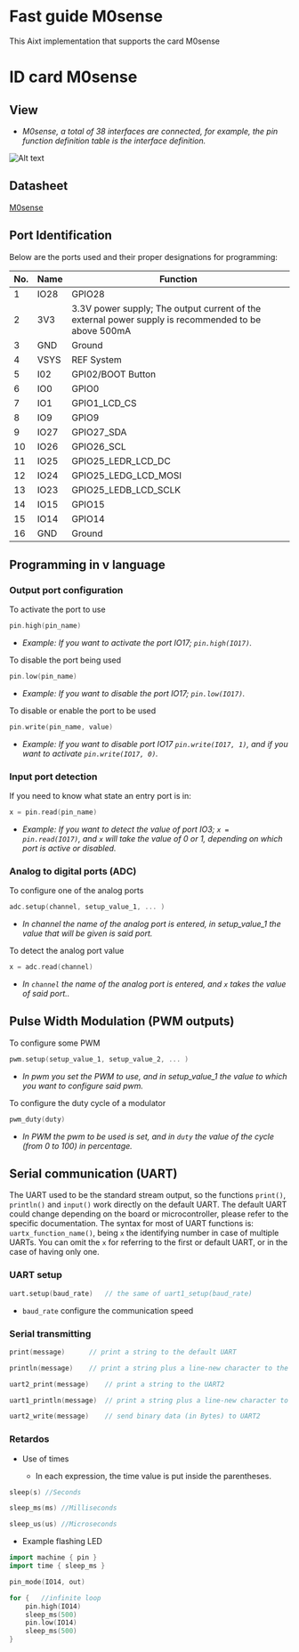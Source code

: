 # **Fast guide M0sense**
This Aixt implementation that supports the card  M0sense

# **ID card M0sense**

## View
* *M0sense, a total of 38 interfaces are connected, for example, the pin function definition table is the interface definition.*

![Alt text](Picture/M0sense.jpg)

## Datasheet
[M0sense](https://dl.sipeed.com/shareURL/Maix-Zero/M0sense/1_Specification)

## Port Identification
Below are the ports used and their proper designations for programming:

No.| Name     | Function 
-- |-----     |---
1  |IO28      | GPIO28 
2  |3V3       | 3.3V power supply; The output current of the external power supply is recommended to be above 500mA  
3  |GND       | Ground 
4  |VSYS      | REF System 
5  |I02       | GPI02/BOOT Button
6  |IO0       | GPIO0 
7  |IO1       | GPIO1_LCD_CS
8  |IO9       | GPIO9 
9  |IO27      | GPIO27_SDA
10 |IO26      | GPIO26_SCL 
11 |IO25      | GPIO25_LEDR_LCD_DC 
12 |IO24      | GPIO25_LEDG_LCD_MOSI 
13 |IO23      | GPIO25_LEDB_LCD_SCLK
14 |IO15      | GPIO15 
15 |IO14      | GPIO14 
16 |GND       | Ground

## Programming in v language

### Output port configuration

To activate the port to use
```go
pin.high(pin_name)
```
* *Example: If you want to activate the port IO17;  `pin.high(IO17)`.*

To disable the port being used
```go
pin.low(pin_name)
```
* *Example: If you want to disable the port IO17;  `pin.low(IO17)`.*

To disable or enable the port to be used

```go
pin.write(pin_name, value)
```
* *Example: If you want to disable port IO17 `pin.write(IO17, 1)`, and if you want to activate  `pin.write(IO17, 0)`.*

### Input port detection

If you need to know what state an entry port is in:
```go
x = pin.read(pin_name)
```

* *Example: If you want to detect the value of port IO3; `x = pin.read(IO17)`, and `x` will take the value of 0 or 1, depending on which port is active or disabled.*

### Analog to digital ports (ADC)

To configure one of the analog ports
```go
adc.setup(channel, setup_value_1, ... )
```
* *In channel the name of the analog port is entered, in setup_value_1 the value that will be given is said port.*

To detect the analog port value
```go
x = adc.read(channel)
```
* *In `channel` the name of the analog port is entered, and `x` takes the value of said port..*

## Pulse Width Modulation (PWM outputs)

To configure some PWM
```go
pwm.setup(setup_value_1, setup_value_2, ... )
```
* *In pwm you set the PWM to use, and in setup_value_1 the value to which you want to configure said pwm.*


To configure the duty cycle of a modulator
```go
pwm_duty(duty)
```
* *In PWM the pwm to be used is set, and in `duty` the value of the cycle (from 0 to 100) in percentage.*

## Serial communication (UART)

The UART used to be the standard stream output, so the functions `print()`, `println()` and `input()` work directly on the default UART. The default UART could change depending on the board or microcontroller, please refer to the specific documentation. The syntax for most of UART functions is: `uartx_function_name()`, being `x` the identifying number in case of multiple UARTs. You can omit the `x` for referring to the first or default UART, or in the case of having only one.  

### UART setup

```v
uart.setup(baud_rate)   // the same of uart1_setup(baud_rate)
```
- `baud_rate` configure the communication speed

### Serial transmitting
```v
print(message)      // print a string to the default UART
```
```v
println(message)    // print a string plus a line-new character to the default UART
```
```v
uart2_print(message)    // print a string to the UART2
```
```v
uart1_println(message)  // print a string plus a line-new character to the UART1
```
```v
uart2_write(message)    // send binary data (in Bytes) to UART2
```

### Retardos

* Use of times

    * In each expression, the time value is put inside the parentheses.
```go
sleep(s) //Seconds
```
```go
sleep_ms(ms) //Milliseconds
```
```go
sleep_us(us) //Microseconds
```

* Example flashing LED

```go
import machine { pin }
import time { sleep_ms }

pin_mode(IO14, out)

for {   //infinite loop
    pin.high(IO14)
    sleep_ms(500)
    pin.low(IO14)
    sleep_ms(500)
}
```